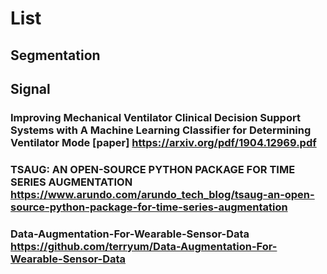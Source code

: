 # List

## Segmentation


## Signal

### Improving Mechanical Ventilator Clinical Decision Support Systems with A Machine Learning Classifier for Determining Ventilator Mode [paper] https://arxiv.org/pdf/1904.12969.pdf
### TSAUG: AN OPEN-SOURCE PYTHON PACKAGE FOR TIME SERIES AUGMENTATION https://www.arundo.com/arundo_tech_blog/tsaug-an-open-source-python-package-for-time-series-augmentation
### Data-Augmentation-For-Wearable-Sensor-Data https://github.com/terryum/Data-Augmentation-For-Wearable-Sensor-Data
